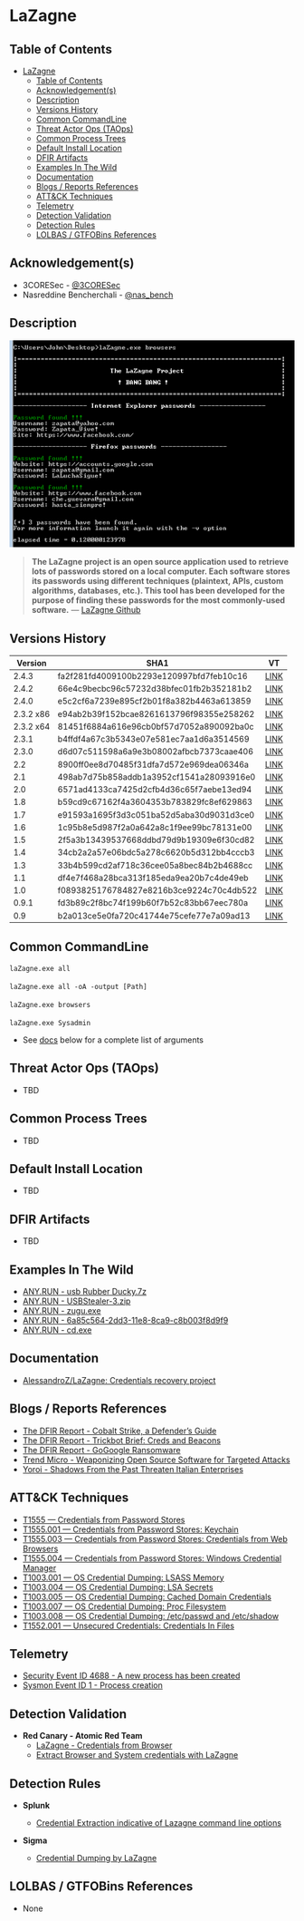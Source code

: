 # LaZagne

## Table of Contents

- [LaZagne](#lazagne)
  - [Table of Contents](#table-of-contents)
  - [Acknowledgement(s)](#acknowledgements)
  - [Description](#description)
  - [Versions History](#versions-history)
  - [Common CommandLine](#common-commandline)
  - [Threat Actor Ops (TAOps)](#threat-actor-ops-taops)
  - [Common Process Trees](#common-process-trees)
  - [Default Install Location](#default-install-location)
  - [DFIR Artifacts](#dfir-artifacts)
  - [Examples In The Wild](#examples-in-the-wild)
  - [Documentation](#documentation)
  - [Blogs / Reports References](#blogs--reports-references)
  - [ATT&CK Techniques](#attck-techniques)
  - [Telemetry](#telemetry)
  - [Detection Validation](#detection-validation)
  - [Detection Rules](#detection-rules)
  - [LOLBAS / GTFOBins References](#lolbas--gtfobins-references)

## Acknowledgement(s)

- 3CORESec - [@3CORESec](https://twitter.com/3CORESec)
- Nasreddine Bencherchali - [@nas_bench](https://twitter.com/nas_bench)

## Description

<p align="center"><img src="/Images/Screenshots/LaZagne.png"></p>

> **The LaZagne project is an open source application used to retrieve lots of passwords stored on a local computer. Each software stores its passwords using different techniques (plaintext, APIs, custom algorithms, databases, etc.). This tool has been developed for the purpose of finding these passwords for the most commonly-used software.** — [LaZagne Github](https://github.com/AlessandroZ/LaZagne/)

## Versions History

| Version | SHA1                                     | VT                                                                                                                   |
|---------|------------------------------------------|----------------------------------------------------------------------------------------------------------------------|
| 2.4.3    | fa2f281fd4009100b2293e120997bfd7feb10c16 | [LINK](https://www.virustotal.com/gui/file/ed2f501408a7a6e1a854c29c4b0bc5648a6aa8612432df829008931b3e34bf56)                                                                                                             |
| 2.4.2    | 66e4c9becbc96c57232d38bfec01fb2b352181b2 | [LINK](https://www.virustotal.com/gui/file/5a2e947aace9e081ecd2cfa7bc2e485528238555c7eeb6bcca560576d4750a50)                                                                                                             |
| 2.4.0    | e5c2cf6a7239e895cf2b01f8a382b4463a613859 | [LINK](https://www.virustotal.com/gui/file/c03ef8106c58c8980b7859e0a8ee2363d70e2b7f1346356127c826faf2c0caa3)                                                                                                             |
| 2.3.2 x86    | e94ab2b39f152bcae8261613796f98355e258262 | [LINK](https://www.virustotal.com/gui/file/709df1bbd0a5b15e8f205b2854204e8caf63f78203e3b595e0e66c918ec23951)                                                                                                             |
| 2.3.2 x64    | 81451f6884a616e96cb0bf57d7052a890092ba0c | [LINK](https://www.virustotal.com/gui/file/d5fa28cbf3a73ac20d908acedfce3849477648e37391e8e926ec2e7933f175a0)                                                                                                             |
| 2.3.1    | b4ffdf4a67c3b5343e07e581ec7aa1d6a3514569 | [LINK](https://www.virustotal.com/gui/file/6095c89d2fc86b215a1fe2d1848862d03736c9e91d4f3aa7009fb0837c1263b5)                                                                                                             |
| 2.3.0    | d6d07c511598a6a9e3b08002afbcb7373caae406 | [LINK](https://www.virustotal.com/gui/file/058d4efce1007e6cfb7a4e0ff9fee7e0b5172a2e0059d21d876d40e4ec2d90ae)                                                                                                             |
| 2.2    | 8900ff0ee8d70485f31dfa7d572e969dea06346a | [LINK](https://www.virustotal.com/gui/file/9485a1630d9283d7efee3828fca32d72cfcb3fb1e91015a9753df09a21f14da2)                                                                                                             |
| 2.1    | 498ab7d75b858addb1a3952cf1541a28093916e0 | [LINK](https://www.virustotal.com/gui/file/6b6bd8516840b60faac26c3f40e50ab616e7428e763fd61f6299da2843743422)                                                                                                             |
| 2.0    | 6571ad4133ca7425d2cfb4d36c65f7aebe13ed94 | [LINK](https://www.virustotal.com/gui/file/5d953d887abf65fa7c8d3a2336b6ec8e510b1019819e93a6cfc0d767b0c89a4c)                                                                                                             |
| 1.8    | b59cd9c67162f4a3604353b783829fc8ef629863 | [LINK](https://www.virustotal.com/gui/file/87e2cf4aa266212aa8cf1b1c98ae905c7bac40a6fc21b8e821ffe88cf9234586)                                                                                                             |
| 1.7    | e91593a1695f3d3c051ba52d5aba30d9031d3ce0 | [LINK](https://www.virustotal.com/gui/file/3f6e8dea07b6e87182b3068868746e5054123a7c86e04d775292af7ffd1ce9b4)                                                                                                             |
| 1.6    | 1c95b8e5d987f2a0a642a8c1f9ee99bc78131e00 | [LINK](https://www.virustotal.com/gui/file/a64f99909adf9f29e74524eb592a1efd7f70e1fb11abc305799e9dcbc8c43f84)                                                                                                             |
| 1.5    | 2f5a3b13439537668ddbd79d9b19309e6f30cd82 | [LINK](https://www.virustotal.com/gui/file/f3c7fd842f9391f64bb739d56558c54d5e239211069ed6592ece5c281129a273)                                                                                                             |
| 1.4    | 34cb2a2a57e06bdc5a278c6620b5d312bb4cccb3 | [LINK](https://www.virustotal.com/gui/file/5b0a0f4e24637b56bc6734cc8be8417ddbd8964511429888df331d00bd834155)                                                                                                             |
| 1.3    | 33b4b599cd2af718c36cee05a8bec84b2b4688cc | [LINK](https://www.virustotal.com/gui/file/b6b1115f75a124e4cf9dd776f13ed5883e1a3de96610c97645bed6770a541aec)                                                                                                             |
| 1.1    | df4e7f468a28bca313f185eda9ea20b7c4de49eb | [LINK](https://www.virustotal.com/gui/file/82fdbbb6897d76ed4ac8e0d6341f31d2cedbcce43c219d27940f0092befeb56e)                                                                                                             |
| 1.0    | f0893825176784827e8216b3ce9224c70c4db522 | [LINK](https://www.virustotal.com/gui/file/e3a61e9cf23cd2dcb54056aa1daa5381bd9b8d3a7e5d38c8bbd14a9e2c368a2d)                                                                                                             |
| 0.9.1    | fd3b89c2f8bc74f199b60f7b52c83bb67eec780a | [LINK](https://www.virustotal.com/gui/file/398ca467689d459a370ea4c1d454638feda4f75433b54a81de8f3c69719d9380)                                                                                                             |
| 0.9    | b2a013ce5e0fa720c41744e75cefe77e7a09ad13 | [LINK](https://www.virustotal.com/gui/file/9c89a4750109bbf1362afe937daacbb55ef4aa9440f934c3175f0b07ce7845a0)                                                                                                             |

## Common CommandLine

```batch
laZagne.exe all

laZagne.exe all -oA -output [Path]

laZagne.exe browsers

laZagne.exe Sysadmin
```

- See [docs](#documentation) below for a complete list of arguments

## Threat Actor Ops (TAOps)

- TBD

## Common Process Trees

- TBD

## Default Install Location

- TBD

## DFIR Artifacts

- TBD

## Examples In The Wild

- [ANY.RUN - usb Rubber Ducky.7z](https://app.any.run/tasks/d1186820-0a66-425a-a064-9fd69ac269f9/)
- [ANY.RUN - USBStealer-3.zip](https://app.any.run/tasks/62056621-8b6a-4351-887f-fa3ce2bdb7d0/)
- [ANY.RUN - zugu.exe](https://app.any.run/tasks/417c7dee-3da6-4e1b-a9d5-2dafc953eb1d/)
- [ANY.RUN - 6a85c564-2dd3-11e8-8ca9-c8b003f8d9f9](https://app.any.run/tasks/c7fdc9bd-93bf-46cc-9413-3dc38cc2bdfb/)
- [ANY.RUN - cd.exe](https://app.any.run/tasks/3db0de8e-b9a9-4443-93fe-bc0c9e4299a2/)

## Documentation

- [AlessandroZ/LaZagne: Credentials recovery project](https://github.com/AlessandroZ/LaZagne/)

## Blogs / Reports References

- [The DFIR Report  - Cobalt Strike, a Defender’s Guide](https://thedfirreport.com/2021/08/29/cobalt-strike-a-defenders-guide/)
- [The DFIR Report  - Trickbot Brief: Creds and Beacons](https://thedfirreport.com/2021/05/02/trickbot-brief-creds-and-beacons/)
- [The DFIR Report  - GoGoogle Ransomware](https://thedfirreport.com/2020/04/04/gogoogle-ransomware/)
- [Trend Micro - Weaponizing Open Source Software for Targeted Attacks](https://www.trendmicro.com/en_us/research/20/k/weaponizing-open-source-software-for-targeted-attacks.html)
- [Yoroi - Shadows From the Past Threaten Italian Enterprises](https://yoroi.company/research/shadows-from-the-past-threaten-italian-enterprises/)

## ATT&CK Techniques

- [T1555 — Credentials from Password Stores](https://attack.mitre.org/techniques/T1555/)
- [T1555.001 — Credentials from Password Stores: Keychain](https://attack.mitre.org/techniques/T1555/001/)
- [T1555.003 — Credentials from Password Stores: Credentials from Web Browsers](https://attack.mitre.org/techniques/T1555/003/)
- [T1555.004 — Credentials from Password Stores: Windows Credential Manager](https://attack.mitre.org/techniques/T1555/004/)
- [T1003.001 — OS Credential Dumping: LSASS Memory](https://attack.mitre.org/techniques/T1003/001/)
- [T1003.004 — OS Credential Dumping: LSA Secrets](https://attack.mitre.org/techniques/T1003/004/)
- [T1003.005 — OS Credential Dumping: Cached Domain Credentials](https://attack.mitre.org/techniques/T1003/005/)
- [T1003.007 — OS Credential Dumping: Proc Filesystem](https://attack.mitre.org/techniques/T1003/007/)
- [T1003.008 — OS Credential Dumping: /etc/passwd and /etc/shadow](https://attack.mitre.org/techniques/T1003/008/)
- [T1552.001 — Unsecured Credentials: Credentials In Files](https://attack.mitre.org/techniques/T1552/001/)

## Telemetry

- [Security Event ID 4688 - A new process has been created](https://www.ultimatewindowssecurity.com/securitylog/encyclopedia/event.aspx?eventID=4688)
- [Sysmon Event ID 1 - Process creation](https://www.ultimatewindowssecurity.com/securitylog/encyclopedia/event.aspx?eventid=90001)

## Detection Validation

- **Red Canary - Atomic Red Team**
  - [LaZagne - Credentials from Browser](https://github.com/redcanaryco/atomic-red-team/blob/master/atomics/T1555.003/T1555.003.md#atomic-test-3---lazagne---credentials-from-browser)
  - [Extract Browser and System credentials with LaZagne](https://github.com/redcanaryco/atomic-red-team/blob/master/atomics/T1552.001/T1552.001.md#atomic-test-1---extract-browser-and-system-credentials-with-lazagne)

## Detection Rules

- **Splunk**
  - [Credential Extraction indicative of Lazagne command line options](https://research.splunk.com/endpoint/credential_extraction_indicative_of_lazagne_command_line_options/)

- **Sigma**
  - [Credential Dumping by LaZagne](https://github.com/SigmaHQ/sigma/blob/master/rules/windows/process_access/sysmon_lazagne_cred_dump_lsass_access.yml)

## LOLBAS / GTFOBins References

- None
